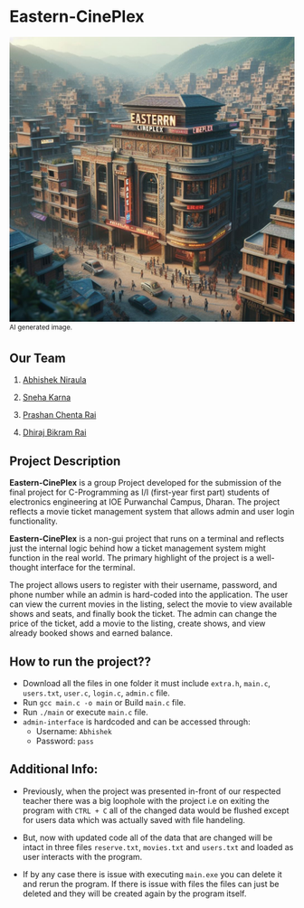 # **Eastern-CinePlex** #
![Eastern Cineplex](Pic-Eastern-Cineplex.jpeg)
<sup>AI generated image.</sup>

## **Our Team** ##
1) [Abhishek Niraula](https://github.com/AbhishekNiraula)

2) [Sneha Karna](https://github.com/snehaa1278)

3) [Prashan Chenta Rai](https://github.com/PrashanRaii)

4) [Dhiraj Bikram Rai](https://github.com/hdhirajbrai17)


## **Project Description** ##

**Eastern-CinePlex** is a group Project developed for the submission of the final project for C-Programming as I/I (first-year first part) students of electronics engineering at IOE Purwanchal Campus, Dharan. The project reflects a movie ticket management system that allows admin and user login functionality.

**Eastern-CinePlex** is a non-gui project that runs on a terminal and reflects just the internal logic behind how a ticket management system might function in the real world. The primary highlight of the project is a well-thought interface for the terminal.

The project allows users to register with their username, password, and phone number while an admin is hard-coded into the application. The user can view the current movies in the listing, select the movie to view available shows and seats, and finally book the ticket. The admin can change the price of the ticket, add a movie to the listing, create shows, and view already booked shows and earned balance.

## How to run the project??
- Download all the files in one folder it must include `extra.h`, `main.c`, `users.txt`, `user.c`, `login.c`, `admin.c` file.
- Run `gcc main.c -o main` or Build `main.c` file.
- Run `./main` or execute `main.c` file.
- `admin-interface` is hardcoded and can be accessed through:
    - Username: `Abhishek`
    - Password: `pass`


## Additional Info:
- Previously, when the project was presented in-front of our respected teacher there was a big loophole with the project i.e on exiting the program with `CTRL + C` all of the changed data would be flushed except for users data which was actually saved with file handeling.

- But, now with updated code all of the data that are changed will be intact in three files `reserve.txt`, `movies.txt` and `users.txt`
and loaded as user interacts with the program.
- If by any case there is issue with executing `main.exe` you can delete it and rerun the program. If there is issue with files the files can just be deleted and they will be created again by the program itself.